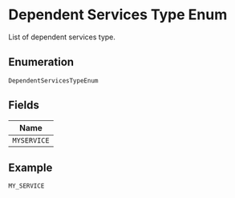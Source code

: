 
# Dependent Services Type Enum

List of dependent services type.

## Enumeration

`DependentServicesTypeEnum`

## Fields

| Name |
|  --- |
| `MYSERVICE` |

## Example

```
MY_SERVICE
```

